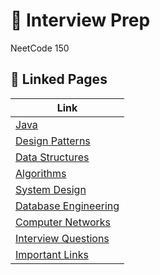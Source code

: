 # 🚀 Interview Prep


NeetCode 150



## 🔎 Linked Pages
| Link |
|------|
| [Java](./Java/README.md) |
| [Design Patterns](./Design_Patterns/README.md) |
| [Data Structures](./Data_Structures/README.md) |
| [Algorithms](./Algorithms/README.md) |
| [System Design](./System_Design/README.md) |
| [Database Engineering](./Database_Engineering/README.md) |
| [Computer Networks](./Computer_Networks/README.md) |
| [Interview Questions](./Interview_Questions/README.md) |
| [Important Links](./Important_Links/README.md) |
